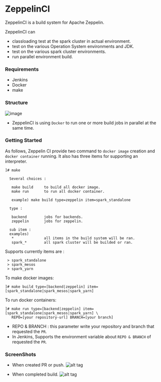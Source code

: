 # ZeppelinCI

ZeppelinCI is a build system for Apache Zeppelin.

ZeppelinCI can 
* classloading test at the spark cluster in actual environment.
* test on the various Operation System environments and JDK.
* test on the various spark cluster environments.
* run parallel environment build.


### Requirements
* Jenkins
* Docker
* make


### Structure
![image](https://cloud.githubusercontent.com/assets/8110426/11357843/1f60503e-92af-11e5-8560-62c8d4d37489.png)
* ZeppelinCI is using `Docker` to run one or more build jobs in parallel at the same time.

### Getting Started
As follows, Zeppelin CI provide two command to `docker image` creation and `docker container` running.
It also has three items for supporting an interpreter.
```
]# make

  Several choices : 

   make build     to build all docker image.
   make run       to run all docker container.

   example) make build type=zeppelin item=spark_standalone 

  type : 

   backend        jobs for backends.
   zeppelin       jobs for zeppelin.

  sub item : 
  examples) 
   *              all items in the build system will be ran.
   spark_*        all spark cluster will be builded or ran.
```

Supports currently items are :
```
 > spark_standalone
 > spark_mesos
 > spark_yarn
```

To make docker images:
```
]# make build type=[backend|zeppelin] item=[spark_standalone|spark_mesos|spark_yarn]
```

To run docker containers:
```
]# make run type=[backend|zeppelin] item=[spark_standalone|spark_mesos|spark_yarn] \
   REPO=[your repository-url] BRANCH=[your branch]
```
* REPO & BRANCH : this parameter write your repository and branch that requested the `PR`.
* In Jenkins, Supports the environment variable about `REPO & BRANCH` of requested the `PR`.


### ScreenShots
* When created PR or push.
![alt tag](https://cloud.githubusercontent.com/assets/8110426/11338319/bc717494-9236-11e5-876d-b219248c1f1f.png)

* When completed build.
![alt tag](https://cloud.githubusercontent.com/assets/8110426/11338683/dccfcefa-9238-11e5-9477-387fbcf0e184.png)
